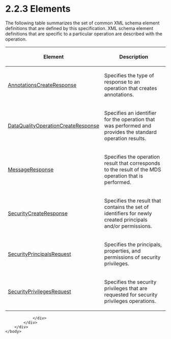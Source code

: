 <html dir="LTR" xmlns:mshelp="http://msdn.microsoft.com/mshelp" xmlns:ddue="http://ddue.schemas.microsoft.com/authoring/2003/5" xmlns:xlink="http://www.w3.org/1999/xlink" xmlns:tool="http://www.microsoft.com/tooltip">
    <head>
        <meta http-equiv="Content-Type" content="text/html; CHARSET=utf-8"></meta>
        <meta name="save" content="history"></meta>
        <title>2.2.3 Elements</title>
        <xml>
            <mshelp:toctitle title="2.2.3 Elements"></mshelp:toctitle>
            <mshelp:rltitle title="[MS-SSMDSWS-15]: Elements"></mshelp:rltitle>
            <mshelp:keyword index="A" term="9586cb87-d3af-4ecb-9717-e1d0c837d9a7"></mshelp:keyword>
            <mshelp:attr name="DCSext.ContentType" value="open specification"></mshelp:attr>
            <mshelp:attr name="AssetID" value="9586cb87-d3af-4ecb-9717-e1d0c837d9a7"></mshelp:attr>
            <mshelp:attr name="TopicType" value="kbRef"></mshelp:attr>
            <mshelp:attr name="DCSext.Title" value="[MS-SSMDSWS-15]: Elements" />
        </xml>
    </head>
    <body>
        <div id="header">
            <h1 class="heading">2.2.3 Elements</h1>
        </div>
        <div id="mainSection">
            <div id="mainBody">
                <div id="allHistory" class="saveHistory"></div>
                <div id="sectionSection0" class="section" name="collapseableSection">
                    

<p>The following table summarizes the set of common XML schema
element definitions that are defined by this specification. XML schema element
definitions that are specific to a particular operation are described with the
operation.</p>

<table>
 <thead>
  <tr>
   <th>
   <p>Element</p>
   </th>
   <th>
   <p>Description</p>
   </th>
  </tr>
 </thead>
 <tr>
  <td>
  <p><a href="57106dc3-ff93-4eb3-8420-2e2812e67a7a.html">AnnotationsCreateResponse</a></p>
  </td>
  <td>
  <p>Specifies the type of response to an operation that
  creates annotations.</p>
  </td>
 </tr>
 <tr>
  <td>
  <p><a href="8b64a7f2-7252-4c01-9382-db6b97e72aea.html">DataQualityOperationCreateResponse</a></p>
  </td>
  <td>
  <p>Specifies an identifier for the operation that was
  performed and provides the standard operation results.</p>
  </td>
 </tr>
 <tr>
  <td>
  <p><a href="b30f1313-589f-4489-9d4a-f7c3d0ef66ca.html">MessageResponse</a></p>
  </td>
  <td>
  <p>Specifies the operation result that corresponds to the
  result of the MDS operation that is performed.</p>
  </td>
 </tr>
 <tr>
  <td>
  <p><a href="15238c48-6194-41fb-aac0-61d38dc6ff50.html">SecurityCreateResponse</a></p>
  </td>
  <td>
  <p>Specifies the result that contains the set of
  identifiers for newly created principals and/or permissions.</p>
  </td>
 </tr>
 <tr>
  <td>
  <p><a href="82572557-3b14-4720-8910-6288ed1bfe8f.html">SecurityPrincipalsRequest</a></p>
  </td>
  <td>
  <p>Specifies the principals, properties, and permissions
  of security privileges.</p>
  </td>
 </tr>
 <tr>
  <td>
  <p><a href="0291f3ea-45fa-4768-b3df-e5cc7afe8b09.html">SecurityPrivilegesRequest</a></p>
  </td>
  <td>
  <p>Specifies the security privileges that are requested
  for security privileges operations.</p>
  </td>
 </tr>
</table>

<p> </p>


                </div>
            </div>
        </div>
    </body>
</html>